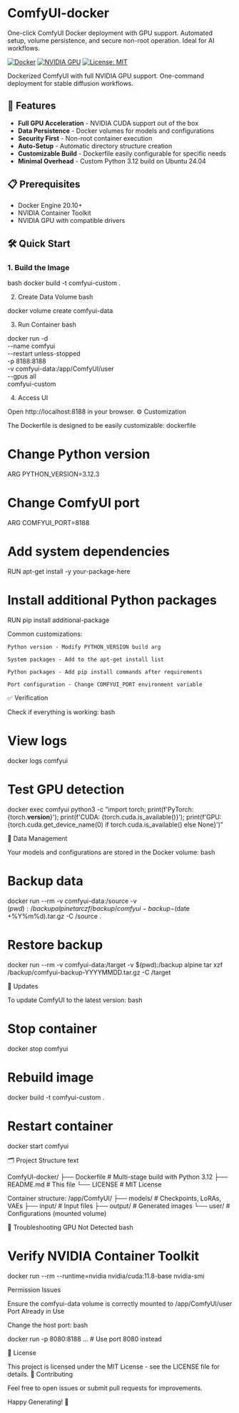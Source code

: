 # ComfyUI-docker
One-click ComfyUI Docker deployment with GPU support. Automated setup, volume persistence, and secure non-root operation. Ideal for AI workflows.

[![Docker](https://img.shields.io/badge/Docker-Enabled-blue.svg)](https://www.docker.com/)
[![NVIDIA GPU](https://img.shields.io/badge/GPU-NVIDIA-green.svg)](https://www.nvidia.com/)
[![License: MIT](https://img.shields.io/badge/License-MIT-yellow.svg)](https://opensource.org/licenses/MIT)

Dockerized ComfyUI with full NVIDIA GPU support. One-command deployment for stable diffusion workflows.

## 🚀 Features

- **Full GPU Acceleration** - NVIDIA CUDA support out of the box
- **Data Persistence** - Docker volumes for models and configurations  
- **Security First** - Non-root container execution
- **Auto-Setup** - Automatic directory structure creation
- **Customizable Build** - Dockerfile easily configurable for specific needs
- **Minimal Overhead** - Custom Python 3.12 build on Ubuntu 24.04

## 📋 Prerequisites

- Docker Engine 20.10+
- NVIDIA Container Toolkit
- NVIDIA GPU with compatible drivers

## 🛠️ Quick Start

### 1. Build the Image
bash
docker build -t comfyui-custom .

2. Create Data Volume
bash

docker volume create comfyui-data

3. Run Container
bash

docker run -d \
  --name comfyui \
  --restart unless-stopped \
  -p 8188:8188 \
  -v comfyui-data:/app/ComfyUI/user \
  --gpus all \
  comfyui-custom

4. Access UI

Open http://localhost:8188 in your browser.
⚙️ Customization

The Dockerfile is designed to be easily customizable:
dockerfile

# Change Python version
ARG PYTHON_VERSION=3.12.3

# Change ComfyUI port
ARG COMFYUI_PORT=8188

# Add system dependencies
RUN apt-get install -y your-package-here

# Install additional Python packages
RUN pip install additional-package

Common customizations:

    Python version - Modify PYTHON_VERSION build arg

    System packages - Add to the apt-get install list

    Python packages - Add pip install commands after requirements

    Port configuration - Change COMFYUI_PORT environment variable

✅ Verification

Check if everything is working:
bash

# View logs
docker logs comfyui

# Test GPU detection
docker exec comfyui python3 -c "import torch; print(f'PyTorch: {torch.__version__}'); print(f'CUDA: {torch.cuda.is_available()}'); print(f'GPU: {torch.cuda.get_device_name(0) if torch.cuda.is_available() else None}')"

💾 Data Management

Your models and configurations are stored in the Docker volume:
bash

# Backup data
docker run --rm -v comfyui-data:/source -v $(pwd):/backup alpine tar czf /backup/comfyui-backup-$(date +%Y%m%d).tar.gz -C /source .

# Restore backup
docker run --rm -v comfyui-data:/target -v $(pwd):/backup alpine tar xzf /backup/comfyui-backup-YYYYMMDD.tar.gz -C /target

🔄 Updates

To update ComfyUI to the latest version:
bash

# Stop container
docker stop comfyui

# Rebuild image
docker build -t comfyui-custom .

# Restart container
docker start comfyui

🗂️ Project Structure
text

ComfyUI-docker/
├── Dockerfile          # Multi-stage build with Python 3.12
├── README.md          # This file
└── LICENSE           # MIT License

Container structure:
/app/ComfyUI/
├── models/           # Checkpoints, LoRAs, VAEs
├── input/            # Input files
├── output/           # Generated images
└── user/             # Configurations (mounted volume)

🐛 Troubleshooting
GPU Not Detected
bash

# Verify NVIDIA Container Toolkit
docker run --rm --runtime=nvidia nvidia/cuda:11.8-base nvidia-smi

Permission Issues

Ensure the comfyui-data volume is correctly mounted to /app/ComfyUI/user
Port Already in Use

Change the host port:
bash

docker run -p 8080:8188 ...  # Use port 8080 instead

📜 License

This project is licensed under the MIT License - see the LICENSE file for details.
🤝 Contributing

Feel free to open issues or submit pull requests for improvements.

Happy Generating! 🎨

